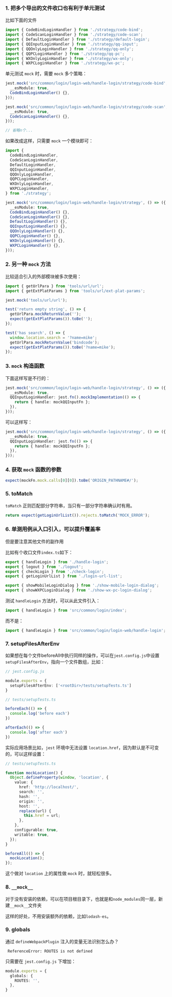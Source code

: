 ### 1. 把多个导出的文件收口也有利于单元测试

比如下面的文件

```ts
import { CodeBindLoginHandler } from './strategy/code-bind';
import { CodeScanLoginHandler } from './strategy/code-scan';
import { DefaultLoginHandler } from './strategy/default-login';
import { QQInputLoginHandler } from './strategy/qq-input';
import { QQOnlyLoginHandler } from './strategy/qq-only';
import { QQPCLoginHandler } from './strategy/qq-pc';
import { WXOnlyLoginHandler } from './strategy/wx-only';
import { WXPCLoginHandler } from './strategy/wx-pc';
```

单元测试 `mock` 时，需要 `mock` 多个策略：

```ts
jest.mock('src/common/login/login-web/handle-login/strategy/code-bind', () => ({
  __esModule: true,
  CodeBindLoginHandler() {},
}));

jest.mock('src/common/login/login-web/handle-login/strategy/code-scan', () => ({
  __esModule: true,
  CodeScanLoginHandler() {},
}));

// 省略n个...
```

如果改成这样，只需要 `mock` 一个模块即可：

```ts
import {
  CodeBindLoginHandler,
  CodeScanLoginHandler,
  DefaultLoginHandler,
  QQInputLoginHandler,
  QQOnlyLoginHandler,
  QQPCLoginHandler,
  WXOnlyLoginHandler,
  WXPCLoginHandler,
} from './strategy';
```

```ts
jest.mock('src/common/login/login-web/handle-login/strategy', () => ({
  __esModule: true,
  CodeBindLoginHandler() {},
  CodeScanLoginHandler() {},
  DefaultLoginHandler() {},
  QQInputLoginHandler() {},
  QQOnlyLoginHandler() {},
  QQPCLoginHandler() {},
  WXOnlyLoginHandler() {},
  WXPCLoginHandler() {},
}));
```

### 2. 另一种 `mock` 方法

比较适合引入的外部模块被多次使用：

```ts
import { getUrlPara } from 'tools/url/url';
import { getExtPlatParams } from 'tools/url/ext-plat-params';

jest.mock('tools/url/url');

test('return empty string', () => {
  getUrlPara.mockReturnValue('');
  expect(getExtPlatParams()).toBe('');
});

test('has search', () => {
  window.location.search = '?name=mike';
  getUrlPara.mockReturnValue('bindcode');
  expect(getExtPlatParams()).toBe('?name=mike');
});
```

### 3. `mock` 构造函数

下面这样写是不行的：

```ts
jest.mock('src/common/login/login-web/handle-login/strategy', () => ({
  __esModule: true,
  QQInputLoginHandler: jest.fn().mockImplementation(() => {
    return { handle: mockQQInputFn };
  }),
}));
```

可以这样写：

```ts
jest.mock('src/common/login/login-web/handle-login/strategy', () => ({
  __esModule: true,
  QQInputLoginHandler: jest.fn(() => {
    return { handle: mockQQInputFn };
  }),
}));
```


### 4. 获取 `mock` 函数的参数

```ts
expect(mockFn.mock.calls[0][0]).toBe('ORIGIN_PATHNAME#/');
```

### 5. toMatch

`toMatch` 正则匹配部分字符串，当只有一部分字符串确认时有用。

```ts
return expect(getLoginUrlList()).rejects.toMatch('MOCK_ERROR');
```

### 6. 单测用例从入口引入，可以提升覆盖率

但是要注意其他文件的副作用

比如有个收口文件`index.ts`如下：

```ts
export { handleLogin } from './handle-login';
export { logout } from './logout';
export { checkLogin } from './check-login';
export { getLoginUrlList } from './login-url-list';

export { showMobileLoginDialog } from './show-mobile-login-dialog';
export { showWXPCLoginDialog } from './show-wx-pc-login-dialog';
```

测试 `handleLogin` 方法时，可以从此文件引入：

```ts
import { handleLogin } from 'src/common/login/index';
```

而不是：

```ts
import { handleLogin } from 'src/common/login/login-web/handle-login';
```

### 7. setupFilesAfterEnv

如果想在每个文件beforeAll中执行同样的操作，可以在`jest.config.js`中设置`setupFilesAfterEnv`，指向一个文件数组，比如：

```ts
// jest.config.js

module.exports = {
  setupFilesAfterEnv: ['<rootDir>/tests/setupTests.ts']
}
```

```ts
// tests/setupTests.ts

beforeEach(() => {
  console.log('before each')
})

afterEach(() => {
  console.log('after each')
})
```

实际应用场景比如，`jest` 环境中无法设置 `location.href`，因为默认是不可变的，可以这样设置：

```ts
// tests/setupTests.ts

function mockLocation() {
  Object.defineProperty(window, 'location', {
    value: {
      href: 'http://localhost/',
      search: '',
      hash: '',
      origin: '',
      host: '',
      replace(url) {
        this.href = url;
      },
    },
    configurable: true,
    writable: true,
  });
}

beforeAll(() => {
  mockLocation();
});
```

这个做对 `location` 上的属性做 `mock` 时，就轻松很多。

### 8. `__mock__`

对于没有安装的依赖，可以在项目根目录下，也就是和`node_modules`同一层，新建`__mock__`文件夹

这样的好处，不用安装额外的依赖，比如`lodash-es`。

### 9. globals

通过 `defineWebpackPlugin` 注入的变量无法识别怎么办？

```
 ReferenceError: ROUTES is not defined
```

只需要在 `jest.config.js` 下增加：

```ts
module.exports = {
  globals: {
    ROUTES: '',
  },
}
```
